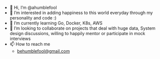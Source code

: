 - 👋 Hi, I’m @ahumblefool
- 👀 I’m interested in adding happiness to this world everyday through my personality and code :)
- 🌱 I’m currently learning Go, Docker, K8s, AWS
- 💞️ I’m looking to collaborate on projects that deal with huge data, System design discussions, willing to happily mentor or participate in mock interviews
- 📫 How to reach me
  - behumblefool@gmail.com

<!---
ahumblefool/ahumblefool is a ✨ special ✨ repository because its `README.md` (this file) appears on your GitHub profile.
You can click the Preview link to take a look at your changes.
--->
